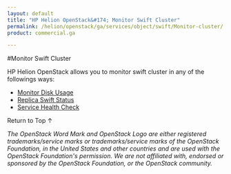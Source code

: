 ```yaml
---
layout: default
title: "HP Helion OpenStack&#174; Monitor Swift Cluster"
permalink: /helion/openstack/ga/services/object/swift/Monitor-cluster/
product: commercial.ga

---
```

<!--UNDER REVISION-->

<script>

function PageRefresh {
onLoad="window.refresh"
}

PageRefresh();

</script>

<!--
<p style="font-size: small;"> <a href="/helion/openstack/ga/services/object/overview/">&#9664; PREV</a> | <a href="/helion/openstack/services/overview/">&#9650; UP</a> | <a href=" /helion/openstack/ga/services/swift/deployment/"> NEXT &#9654</a> </p>-->


#Monitor Swift Cluster

HP Helion OpenStack allows you to monitor swift cluster in any of the followings ways:


* [Monitor Disk Usage]( /helion/openstack/ga/services/object/swift/Monitor-disk/)
* [Replica Swift Status](/helion/openstack/ga/services/object/swift/replica-status/)
* [Service Health Check](/helion/openstack/ga/services/object/swift/health-check/)





<a href="#top" style="padding:14px 0px 14px 0px; text-decoration: none;"> Return to Top &#8593; </a>


*The OpenStack Word Mark and OpenStack Logo are either registered trademarks/service marks or trademarks/service marks of the OpenStack Foundation, in the United States and other countries and are used with the OpenStack Foundation's permission. We are not affiliated with, endorsed or sponsored by the OpenStack Foundation, or the OpenStack community.*
